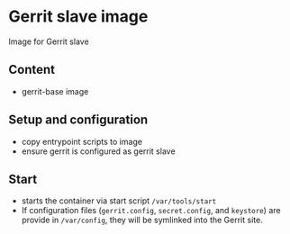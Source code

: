 # Gerrit slave image

Image for Gerrit slave

## Content

* gerrit-base image

## Setup and configuration

* copy entrypoint scripts to image
* ensure gerrit is configured as gerrit slave

## Start

* starts the container via start script `/var/tools/start`
* If configuration files (`gerrit.config`, `secret.config`, and `keystore`) are
provide in `/var/config`, they will be symlinked into the Gerrit site.
